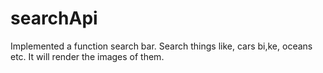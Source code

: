 # searchApi
Implemented a function search bar. Search things like, cars bi,ke, oceans etc. It will render the images of them.
